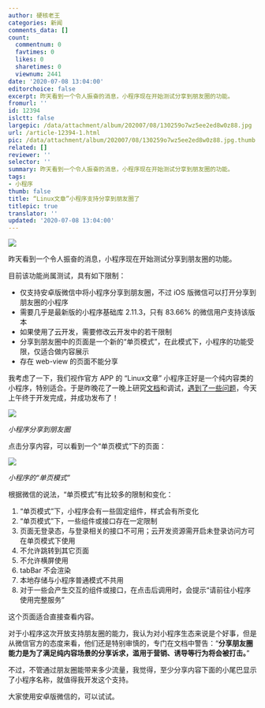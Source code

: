 ```yaml
---
author: 硬核老王
categories: 新闻
comments_data: []
count:
  commentnum: 0
  favtimes: 0
  likes: 0
  sharetimes: 0
  viewnum: 2441
date: '2020-07-08 13:04:00'
editorchoice: false
excerpt: 昨天看到一个令人振奋的消息，小程序现在开始测试分享到朋友圈的功能。
fromurl: ''
id: 12394
islctt: false
largepic: /data/attachment/album/202007/08/130259o7wz5ee2ed8w0z88.jpg
url: /article-12394-1.html
pic: /data/attachment/album/202007/08/130259o7wz5ee2ed8w0z88.jpg.thumb.jpg
related: []
reviewer: ''
selector: ''
summary: 昨天看到一个令人振奋的消息，小程序现在开始测试分享到朋友圈的功能。
tags:
- 小程序
thumb: false
title: “Linux文章”小程序支持分享到朋友圈了
titlepic: true
translator: ''
updated: '2020-07-08 13:04:00'
---
```


![](/data/attachment/album/202007/08/130259o7wz5ee2ed8w0z88.jpg)


昨天看到一个令人振奋的消息，小程序现在开始测试分享到朋友圈的功能。


目前该功能尚属测试，具有如下限制：


* 仅支持安卓版微信中将小程序分享到朋友圈，不过 iOS 版微信可以打开分享到朋友圈的小程序
* 需要几乎是最新版的小程序基础库 2.11.3，只有 83.66% 的微信用户支持该版本
* 如果使用了云开发，需要修改云开发中的若干限制
* 分享到朋友圈中的页面是一个新的“单页模式”，在此模式下，小程序的功能受限，仅适合做内容展示
* 存在 web-view 的页面不能分享


我考虑了一下，我们视作官方 APP 的 “Linux文章” 小程序正好是一个纯内容类的小程序，特别适合。于是昨晚花了一晚上研究[文档](https://developers.weixin.qq.com/miniprogram/dev/framework/open-ability/share-timeline.html)和调试，[遇到了一些问题](https://developers.weixin.qq.com/community/develop/doc/0008ca995b81a8e4eb9ac2e0f5b000?fromCreate=0)，今天上午终于开发完成，并成功发布了！


![](/data/attachment/album/202007/08/124704tktp7fvfxvt0kf7f.jpeg)


*小程序分享到朋友圈*


点击分享内容，可以看到一个“单页模式”下的页面：


![](/data/attachment/album/202007/08/125307p5yryyl47owrv9v5.jpeg)


*小程序的“单页模式”*


根据微信的说法，“单页模式”有比较多的限制和变化：


1. “单页模式”下，小程序会有一些固定组件，样式会有所变化
2. “单页模式”下，一些组件或接口存在一定限制
3. 页面无登录态，与登录相关的接口不可用；云开发资源需开启未登录访问方可在单页模式下使用
4. 不允许跳转到其它页面
5. 不允许横屏使用
6. tabBar 不会渲染
7. 本地存储与小程序普通模式不共用
8. 对于一些会产生交互的组件或接口，在点击后调用时，会提示“请前往小程序使用完整服务”


这个页面适合直接查看内容。


对于小程序这次开放支持朋友圈的能力，我认为对小程序生态来说是个好事，但是从微信官方的态度来看，他们还是特别审慎的，专门在文档中警告：“**分享朋友圈能力是为了满足纯内容场景的分享诉求，滥用于营销、诱导等行为将会被打击。**”


不过，不管通过朋友圈能带来多少流量，我觉得，至少分享内容下面的小尾巴显示了小程序名称，就值得我开发这个支持。


大家使用安卓版微信的，可以试试。